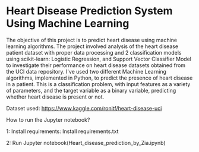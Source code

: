# Heart Disease Prediction System Using Machine Learning


The objective of this project is to predict heart disease using machine learning algorithms. The project involved analysis of the heart disease patient dataset with proper data processing and 2 classification models using scikit-learn: Logistic Regression, and  Support Vector Classifier Model to investigate their performance on heart disease datasets obtained from the UCI data repository. 
I've used two different Machine Learning algorithms, implemented in Python, to predict the presence of heart disease in a patient. This is a classification problem, with input features as a variety of parameters, and the target variable as a binary variable, predicting whether heart disease is present or not.


Dataset used: https://www.kaggle.com/ronitf/heart-disease-uci

How to run the Jupyter notebook?

1: Install requirements: Install requirements.txt

2: Run Jupyter notebook(Heart_disease_prediction_by_Zia.ipynb)



